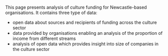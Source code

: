 This page presents analysis of culture funding for Newcastle-based organisations. It contains three
type of data:

- open data about sources and recipients of funding across the culture sector
- data provided by organisations enabling an analysis of the proportion of
  income from different streams
- analysis of open data which provides insight into size of companies in the
  culture sector
